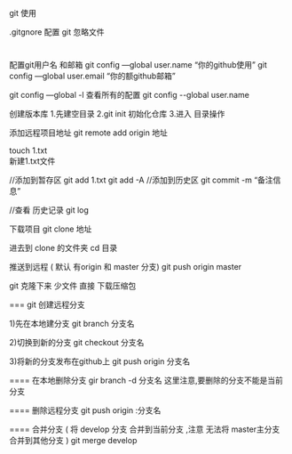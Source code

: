 git 使用

.gitgnore 配置 git 忽略文件
#

配置git用户名 和邮箱
git config —global user.name “你的github使用”
git config —global user.email “你的额github邮箱”


git config —global -l  查看所有的配置
git config --global user.name


创建版本库
1.先建空目录
2.git init  初始化仓库
3.进入 目录操作

添加远程项目地址
git remote add origin 地址

touch 1.txt  
新建1.txt文件

//添加到暂存区
git add 1.txt
git add -A
//添加到历史区
git commit -m “备注信息”

//查看 历史记录
git log 


下载项目
git clone  地址

进去到 clone 的文件夹
cd 目录

推送到远程 ( 默认 有origin  和 master 分支)
git push origin master 


git 克隆下来 少文件
直接 下载压缩包


===
git 创建远程分支

1)先在本地建分支
git branch 分支名

2)切换到新的分支
git checkout 分支名

3)将新的分支发布在github上
git push origin 分支名

====
在本地删除分支
gir branch -d 分支名 
这里注意,要删除的分支不能是当前分支

====
删除远程分支
git push origin :分支名

====
合并分支  ( 将 develop 分支 合并到当前分支 ,注意 无法将 master主分支 合并到其他分支 )
git merge develop
